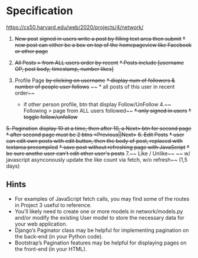 # Specification

https://cs50.harvard.edu/web/2020/projects/4/network/

1. ~~New post~~
    ~~signed in users write a post by filling text area then submit~~
    ~~* new post can either be a box on top of the homepageview like Facebook or other page~~

2. ~~All Posts > from ALL users order by recent~~
    ~~* Posts include [username OP, post body, timestamp, number likes]~~
3. Profile Page
    ~~by clicking on username~~
    ~~* display num of followers & number of people user follows~~
   ~~ * all posts of this user in recent order~~
    * if other person profile, btn that display Follow/UnFollow
4.~~ Following > page from ALL users followed~~
    ~~* only signed in users~~
    ~~* toggle follow/unfollow~~

~~5. Pagination~~
    ~~display 10 at a time, then after 10, a Next> btn for second page~~
    ~~* after second page must be 2 btns <Previous||Next>~~
~~6. Edit Posts~~
    ~~* user can edit own posts with edit button, then the body of post, replaced with textarea precompiled~~
    ~~* save post without refreshing page with JavaScript~~
    ~~* be sure anothe user can't edit other user's posts~~
7.~~ Like / Unlike~~
   ~~ w/ javascript asynconously update the like count via fetch, w/o refresh~~ (1,5 days)


## Hints

* For examples of JavaScript fetch calls, you may find some of the routes in Project 3 useful to reference.
* You’ll likely need to create one or more models in network/models.py and/or modify the existing User model to store the necessary data for your web application.
* Django’s Paginator class may be helpful for implementing pagination on the back-end (in your Python code).
* Bootstrap’s Pagination features may be helpful for displaying pages on the front-end (in your HTML).

